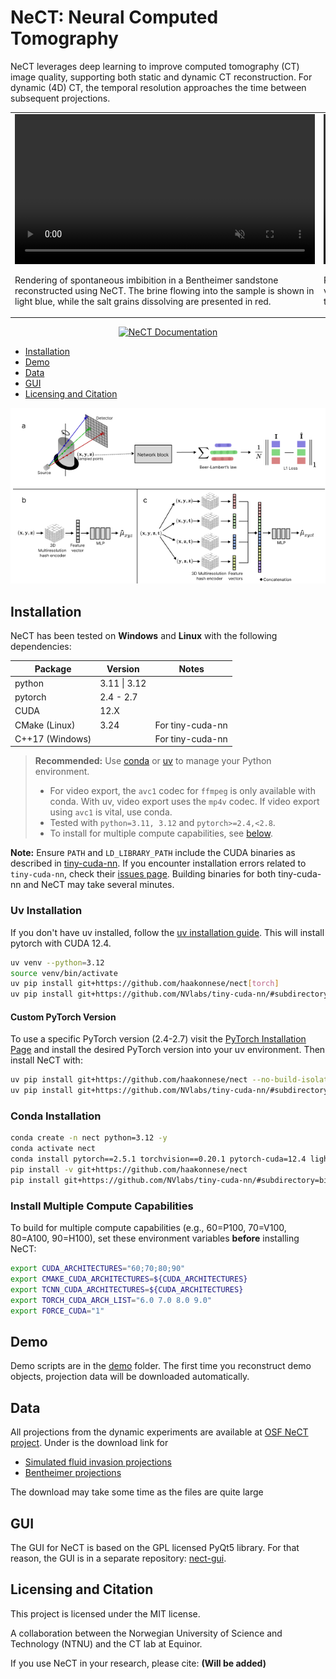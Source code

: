 # NeCT: Neural Computed Tomography

NeCT leverages deep learning to improve computed tomography (CT) image quality, supporting both static and dynamic CT reconstruction. For dynamic (4D) CT, the temporal resolution approaches the time between subsequent projections.
<table>
  <tr>
    <td>
      <video width="480" controls autoplay muted loop>
        <source src="docs/images/showcase1.mp4" type="video/mp4">
        Your browser does not support the video tag.
      </video>
      <p>
        Rendering of spontaneous imbibition in a Bentheimer sandstone reconstructed using NeCT. The brine flowing into the sample is shown in light blue, while the salt grains dissolving are presented in red.
      </p>
    </td>
    <td>
      <video width="480" controls autoplay muted loop>
        <source src="docs/images/showcase2.mp4" type="video/mp4">
        Your browser does not support the video tag.
      </video>
      <p>
        Rendering of the dissolution of a salt grain. Three orthogonal slices visualize its temporal evolution. In the xz slice, it is possible to observe the brine coming into contact with the salt before it starts to dissolve.
      </p>
    </td>
  </tr>
</table>

<p align="center">
    <a href="https://haakonnese.github.io/nect/" target="_blank">
        <img src="https://img.shields.io/badge/NeCT%20Documentation-blueviolet?style=for-the-badge&logo=readthedocs" alt="NeCT Documentation"/>
    </a>
</p>

- [Installation](#installation)
- [Demo](#demo)
- [Data](#data)
- [GUI](#gui)
- [Licensing and Citation](#licensing-and-citation)

![NeCT Reconstruction Pipeline](docs/images/pipeline.png)

## Installation

NeCT has been tested on **Windows** and **Linux** with the following dependencies:

| Package         | Version           | Notes              |
|-----------------|-------------------|--------------------|
| python          | 3.11 \| 3.12      |                    |
| pytorch         | 2.4 - 2.7         |                    |
| CUDA            | 12.X              |                    |
| CMake (Linux)   | 3.24              | For tiny-cuda-nn   |
| C++17 (Windows) |                   | For tiny-cuda-nn   |

> **Recommended:** Use [conda](https://docs.anaconda.com/free/anaconda/install/) or [uv](https://docs.astral.sh/uv/getting-started/installation/) to manage your Python environment.
>
> - For video export, the `avc1` codec for `ffmpeg` is only available with conda. With uv, video export uses the `mp4v` codec. If video export using `avc1` is vital, use conda.
> - Tested with `python=3.11, 3.12` and `pytorch>=2.4,<2.8`.
> - To install for multiple compute capabilities, see [below](#install-multiple-compute-capabilities).

**Note:** Ensure `PATH` and `LD_LIBRARY_PATH` include the CUDA binaries as described in [tiny-cuda-nn](https://github.com/NVlabs/tiny-cuda-nn/). If you encounter installation errors related to `tiny-cuda-nn`, check their [issues page](https://github.com/NVlabs/tiny-cuda-nn/issues). Building binaries for both tiny-cuda-nn and NeCT may take several minutes.

### Uv Installation

If you don't have uv installed, follow the [uv installation guide](https://docs.astral.sh/uv/getting-started/installation/). This will install pytorch with CUDA 12.4.

```bash
uv venv --python=3.12
source venv/bin/activate
uv pip install git+https://github.com/haakonnese/nect[torch]
uv pip install git+https://github.com/NVlabs/tiny-cuda-nn/#subdirectory=bindings/torch --no-build-isolation
```

#### Custom PyTorch Version

To use a specific PyTorch version (2.4-2.7) visit the [PyTorch Installation Page](https://pytorch.org/get-started/locally/) and install the desired PyTorch version into your uv environment. Then install NeCT with:

```bash
uv pip install git+https://github.com/haakonnese/nect --no-build-isolation-package torch
uv pip install git+https://github.com/NVlabs/tiny-cuda-nn/#subdirectory=bindings/torch --no-build-isolation
```

### Conda Installation

```bash
conda create -n nect python=3.12 -y
conda activate nect
conda install pytorch==2.5.1 torchvision==0.20.1 pytorch-cuda=12.4 lightning==2.1 conda-forge::opencv -c pytorch -c nvidia -c conda-forge -y
pip install -v git+https://github.com/haakonnese/nect
pip install git+https://github.com/NVlabs/tiny-cuda-nn/#subdirectory=bindings/torch
```

### Install Multiple Compute Capabilities

To build for multiple compute capabilities (e.g., 60=P100, 70=V100, 80=A100, 90=H100), set these environment variables **before** installing NeCT:

```bash
export CUDA_ARCHITECTURES="60;70;80;90"
export CMAKE_CUDA_ARCHITECTURES=${CUDA_ARCHITECTURES}
export TCNN_CUDA_ARCHITECTURES=${CUDA_ARCHITECTURES}
export TORCH_CUDA_ARCH_LIST="6.0 7.0 8.0 9.0"
export FORCE_CUDA="1"
```

## Demo

Demo scripts are in the [demo](./demo/) folder. The first time you reconstruct demo objects, projection data will be downloaded automatically.

## Data

All projections from the dynamic experiments are available at [OSF NeCT project](https://osf.io/2w8xc/). Under is the download link for

- [Simulated fluid invasion projections](https://osf.io/download/j4umw/)
- [Bentheimer projections](https://files.de-1.osf.io/v1/resources/2w8xc/providers/osfstorage/67d08a82ec5b8741b044b5e4/?zip=)

The download may take some time as the files are quite large

## GUI

The GUI for NeCT is based on the GPL licensed PyQt5 library. For that reason, the GUI is in a separate repository: [nect-gui](https://github.com/haakonnese/nect-gui).

## Licensing and Citation

This project is licensed under the MIT license.

A collaboration between the Norwegian University of Science and Technology (NTNU) and the CT lab at Equinor.

If you use NeCT in your research, please cite: **(Will be added)**

